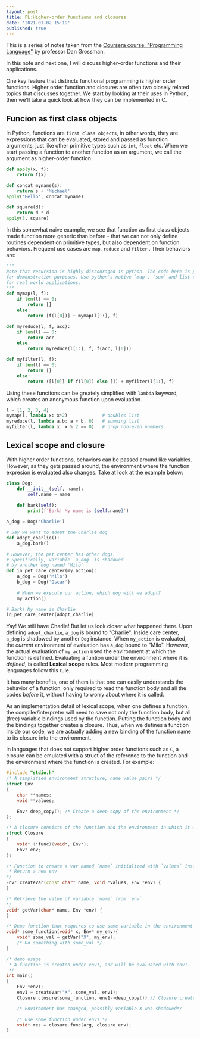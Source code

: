 ```yaml
---
layout: post
title: PL:Higher-order functions and closures
date: '2021-01-02 15:19'
published: true
---
```


This is a series of notes taken from the
[Coursera course: "Programming Language"](https://www.coursera.org/learn/programming-languages)
by professor Dan Grossman.

In this note and next one, I will discuss higher-order functions and their applications.

One key feature that distincts functional programming is higher order functions. Higher
order function and closures are often two closely related topics that discusses together.
We start by looking at their uses in Python, then we'll take a quick look at
how they can be implemented in C.

## Funcion as first class objects

In Python, functions are `first class objects`, in other words, they are
expressions that can be evaluated, stored and passed as function arguments,
just like other primitive types such as `int`, `float` etc. When we start
passing a function to another function as an argument, we call the argument
as higher-order function.

```python
def apply(x, f):
    return f(x)

def concat_myname(s):
    return s + 'Michael'
apply('Hello', concat_myname)

def square(d):
    return d * d
apply(3, square)
```

In this somewhat naive example, we see that function as first class objects
made function more generic than before - that we can not only define routines
dependent on primitive types, but also dependent on function behaviors.
Frequent use cases are `map`, `reduce` and `filter` . Their behaviors are:

```python
"""
Note that recursion is highly discouraged in python. The code here is purely
for demonstration purposes. Use python's native `map`, `sum` and list comprehension
for real world applications.
"""
def mymap(l, f):
    if len(l) == 0:
        return []
    else:
        return [f(l[0])] + mymap(l[1:], f)

def myreduce(l, f, acc):
    if len(l) == 0:
        return acc
    else:
        return myreduce(l[1:], f, f(acc, l[0]))

def myfilter(l, f):
    if len(l) == 0:
        return []
    else:
        return ([l[0]] if f(l[0]) else []) + myfilter(l[1:], f)
```

Using these functions can be greately simplified with `lambda` keyword, which
creates an anonymous function upon evaluation.

```python
l = [1, 2, 3, 4]
mymap(l, lambda x: x*2)             # doubles list
myreduce(l, lambda a,b: a + b, 0)   # summing list
myfilter(l, lambda x: x % 2 == 0)   # drop non-even numbers
```

## Lexical scope and closure

With higher order functions, behaviors can be passed around like variables.
However, as they gets passed around, the environment where the function
expresion is evaluated also changes. Take at look at the example below:

```python
class Dog:
    def __init__(self, name):
        self.name = name
    
    def bark(self):
        print(f'Bark! My name is {self.name}')

a_dog = Dog('Charlie')

# Say we want to adopt the Charlie dog
def adopt_charlie():
    a_dog.bark()

# However, the pet center has other dogs.
# Specifically, variable `a_dog` is shadowed
# by another dog named 'Milo'
def in_pet_care_center(my_action):    
    a_dog = Dog('Milo')
    b_dog = Dog('Oscar')
    
    # When we execute our action, which dog will we adopt?
    my_action()

# Bark! My name is Charlie
in_pet_care_center(adopt_charlie)
```

Yay! We still have Charlie! But let us look closer what happened there. Upon
defining `adopt_charlie`, `a_dog` is bound to "Charlie". Inside care center,
`a_dog` is shadowed by another `Dog` instance. When `my_action` is evaluated,
the *current* environment of evaluation has `a_dog` bound to "Milo". However,
the actual evaluation of `my_action` used the environment at which the function
is defined. Evaluating a funtion under the environment where it is *defined*,
is called **Lexical scope** rules. Most modern programming languages follow
this rule.

It has many benefits, one of them is that one can easily understands the 
behavior of a function, only required to read the function body and all the
codes *before* it, without having to worry about where it is called.

As an implementation detail of lexical scope, when one defines a function,
the compiler/interpreter will need to save not only the function body, but
all (free) variable bindings used by the function. Putting the function body
and the bindings together creates a closure. Thus, when we defines a function
inside our code, we are actually adding a new binding of the function name
to its closure into the environment.

In languages that does not support higher order functions such as `C`, a closure
can be emulated with a struct of the reference to the function and the environment
where the function is created. For example:

```C++
#include "stdio.h"
/* A simplified environment structure, name value pairs */
struct Env
{
    char **names;
    void **values;

    Env* deep_copy(); /* Create a deep copy of the environment */
};

/* A closure consists of the function and the environment in which it was created */
struct Closure
{
    void* (*func)(void*, Env*);
    Env* env;
};

/* Function to create a var named `name` initialized with `values` inside `env` 
 * Return a new env
*/
Env* createVar(const char* name, void *values, Env *env) {
}

/* Retrieve the value of variable `name` from `env`
*/
void* getVar(char* name, Env *env) {
}

/* Demo function that requires to use some variable in the environment */
void* some_function(void* x, Env* my_env){
    void* some_val = getVar("X", my_env);
    /* Do something with some_val */
}

/* demo usage
 * A function is created under env1, and will be evaluated with env1.
 */
int main()
{
    Env *env1;
    env1 = createVar("X", some_val, env1);
    Closure closure{some_function, env1->deep_copy()} // Closure created with a copy of the environment and function

    /* Environment has changed, possibly variable X was shadowed*/

    /* Use some_function under env1 */
    void* res = closure.func(arg, closure.env);
}
```